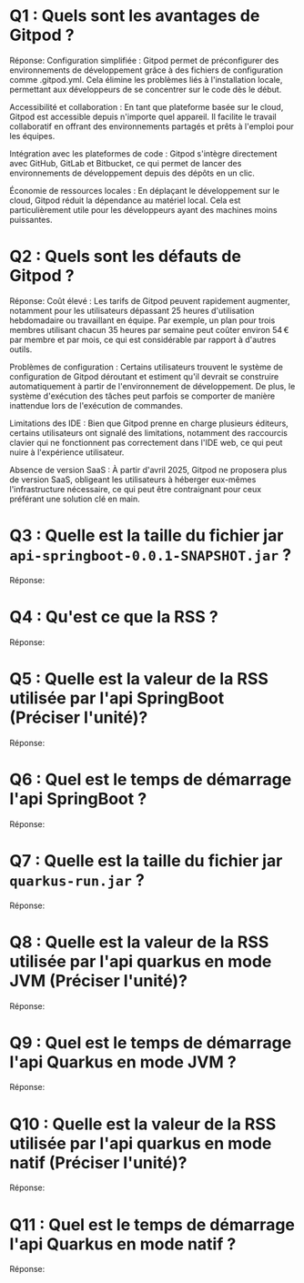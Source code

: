 # Q1 : Quels sont  les avantages de Gitpod ?
Réponse: 
Configuration simplifiée : Gitpod permet de préconfigurer des environnements de développement grâce à des fichiers de configuration comme .gitpod.yml. Cela élimine les problèmes liés à l'installation locale, permettant aux développeurs de se concentrer sur le code dès le début.

Accessibilité et collaboration : En tant que plateforme basée sur le cloud, Gitpod est accessible depuis n'importe quel appareil. Il facilite le travail collaboratif en offrant des environnements partagés et prêts à l'emploi pour les équipes.

Intégration avec les plateformes de code : Gitpod s'intègre directement avec GitHub, GitLab et Bitbucket, ce qui permet de lancer des environnements de développement depuis des dépôts en un clic.

Économie de ressources locales : En déplaçant le développement sur le cloud, Gitpod réduit la dépendance au matériel local. Cela est particulièrement utile pour les développeurs ayant des machines moins puissantes. 

# Q2 : Quels sont les défauts de Gitpod ?
Réponse:
Coût élevé : Les tarifs de Gitpod peuvent rapidement augmenter, notamment pour les utilisateurs dépassant 25 heures d'utilisation hebdomadaire ou travaillant en équipe. Par exemple, un plan pour trois membres utilisant chacun 35 heures par semaine peut coûter environ 54 € par membre et par mois, ce qui est considérable par rapport à d'autres outils. 

Problèmes de configuration : Certains utilisateurs trouvent le système de configuration de Gitpod déroutant et estiment qu'il devrait se construire automatiquement à partir de l'environnement de développement. De plus, le système d'exécution des tâches peut parfois se comporter de manière inattendue lors de l'exécution de commandes. 

Limitations des IDE : Bien que Gitpod prenne en charge plusieurs éditeurs, certains utilisateurs ont signalé des limitations, notamment des raccourcis clavier qui ne fonctionnent pas correctement dans l'IDE web, ce qui peut nuire à l'expérience utilisateur. 

Absence de version SaaS : À partir d'avril 2025, Gitpod ne proposera plus de version SaaS, obligeant les utilisateurs à héberger eux-mêmes l'infrastructure nécessaire, ce qui peut être contraignant pour ceux préférant une solution clé en main.

# Q3 : Quelle est la taille du fichier jar `api-springboot-0.0.1-SNAPSHOT.jar` ?
Réponse:

# Q4 : Qu'est ce que  la RSS ?
Réponse:

# Q5 : Quelle est la valeur de la RSS utilisée par l'api SpringBoot (Préciser l'unité)?
Réponse:

# Q6 : Quel est le temps de démarrage l'api SpringBoot ?
Réponse:

# Q7 : Quelle est la taille du fichier jar `quarkus-run.jar` ?
Réponse:

# Q8 : Quelle est la valeur de la RSS utilisée par l'api quarkus en mode JVM (Préciser l'unité)?
Réponse:

# Q9 : Quel est le temps de démarrage l'api Quarkus en mode JVM ?
Réponse:

# Q10 : Quelle est la valeur de la RSS utilisée par l'api quarkus en mode natif (Préciser l'unité)?
Réponse:

# Q11 : Quel est le temps de démarrage l'api Quarkus en mode natif ?
Réponse: